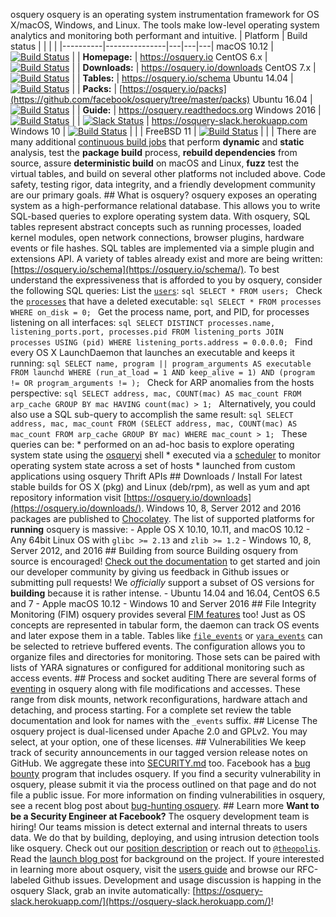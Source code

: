 osquery osquery is an operating system instrumentation framework for OS X/macOS, Windows, and Linux. The tools make low-level operating system analytics and monitoring both performant and intuitive. | Platform | Build status | | | | |----------|---------------|---|---|---| macOS 10.12 | [![Build Status](https://jenkins.osquery.io/job/osqueryMasterBuildOSX10.12/badge/icon)](https://jenkins.osquery.io/job/osqueryMasterBuildOSX10.12/) | | **Homepage:** | https://osquery.io CentOS 6.x | [![Build Status](https://jenkins.osquery.io/job/osqueryMasterBuildCentOS6/badge/icon)](https://jenkins.osquery.io/job/osqueryMasterBuildCentOS6/) | | **Downloads:** | https://osquery.io/downloads CentOS 7.x | [![Build Status](https://jenkins.osquery.io/job/osqueryMasterBuildCentOS7/badge/icon)](https://jenkins.osquery.io/job/osqueryMasterBuildCentOS7/) | | **Tables:** | https://osquery.io/schema Ubuntu 14.04 | [![Build Status](https://jenkins.osquery.io/job/osqueryMasterBuildUbuntu14/badge/icon)](https://jenkins.osquery.io/job/osqueryMasterBuildUbuntu14/) | | **Packs:** | [https://osquery.io/packs](https://github.com/facebook/osquery/tree/master/packs) Ubuntu 16.04 | [![Build Status](https://jenkins.osquery.io/job/osqueryMasterBuildUbuntu16/badge/icon)](https://jenkins.osquery.io/job/osqueryMasterBuildUbuntu16/) | | **Guide:** | https://osquery.readthedocs.org Windows 2016 | [![Build Status](https://jenkins.osquery.io/job/osqueryMasterBuildWindows2016/badge/icon)](https://jenkins.osquery.io/job/osqueryMasterBuildWindows2016/) | | [![Slack Status](https://osquery-slack.herokuapp.com/badge.svg)](https://osquery-slack.herokuapp.com) | https://osquery-slack.herokuapp.com Windows 10 | [![Build Status](https://jenkins.osquery.io/job/osqueryMasterBuildWindows10/badge/icon)](https://jenkins.osquery.io/job/osqueryMasterBuildWindows10/) | | | FreeBSD 11 | [![Build Status](https://jenkins.osquery.io/job/osqueryMasterBuildFreeBSD11/badge/icon)](https://jenkins.osquery.io/job/osqueryMasterBuildFreeBSD11/) | | | There are many additional [continuous build jobs](https://jenkins.osquery.io/) that perform **dynamic** and **static** analysis, test the **package build** process, **rebuild dependencies** from source, assure **deterministic build** on macOS and Linux, **fuzz** test the virtual tables, and build on several other platforms not included above. Code safety, testing rigor, data integrity, and a friendly development community are our primary goals. ## What is osquery? osquery exposes an operating system as a high-performance relational database. This allows you to write SQL-based queries to explore operating system data. With osquery, SQL tables represent abstract concepts such as running processes, loaded kernel modules, open network connections, browser plugins, hardware events or file hashes. SQL tables are implemented via a simple plugin and extensions API. A variety of tables already exist and more are being written: [https://osquery.io/schema](https://osquery.io/schema/). To best understand the expressiveness that is afforded to you by osquery, consider the following SQL queries: List the [`users`](https://osquery.io/schema/current#users): ```sql SELECT * FROM users; ``` Check the [`processes`](https://osquery.io/schema/current#processes) that have a deleted executable: ```sql SELECT * FROM processes WHERE on_disk = 0; ``` Get the process name, port, and PID, for processes listening on all interfaces: ```sql SELECT DISTINCT processes.name, listening_ports.port, processes.pid FROM listening_ports JOIN processes USING (pid) WHERE listening_ports.address = 0.0.0.0; ``` Find every OS X LaunchDaemon that launches an executable and keeps it running: ```sql SELECT name, program || program_arguments AS executable FROM launchd WHERE (run_at_load = 1 AND keep_alive = 1) AND (program != OR program_arguments != ); ``` Check for ARP anomalies from the hosts perspective: ```sql SELECT address, mac, COUNT(mac) AS mac_count FROM arp_cache GROUP BY mac HAVING count(mac) > 1; ``` Alternatively, you could also use a SQL sub-query to accomplish the same result: ```sql SELECT address, mac, mac_count FROM (SELECT address, mac, COUNT(mac) AS mac_count FROM arp_cache GROUP BY mac) WHERE mac_count > 1; ``` These queries can be: * performed on an ad-hoc basis to explore operating system state using the [osqueryi](https://osquery.readthedocs.org/en/latest/introduction/using-osqueryi/) shell * executed via a [scheduler](https://osquery.readthedocs.org/en/latest/introduction/using-osqueryd/) to monitor operating system state across a set of hosts * launched from custom applications using osquery Thrift APIs ## Downloads / Install For latest stable builds for OS X (pkg) and Linux (deb/rpm), as well as yum and apt repository information visit [https://osquery.io/downloads](https://osquery.io/downloads/). Windows 10, 8, Server 2012 and 2016 packages are published to [Chocolatey](https://chocolatey.org/packages/osquery). The list of supported platforms for **running** osquery is massive: - Apple OS X 10.10, 10.11, and macOS 10.12 - Any 64bit Linux OS with `glibc >= 2.13` and `zlib >= 1.2` - Windows 10, 8, Server 2012, and 2016 ## Building from source Building osquery from source is encouraged! [Check out the documentation](https://osquery.readthedocs.org/en/latest/development/building/) to get started and join our developer community by giving us feedback in Github issues or submitting pull requests! We *officially* support a subset of OS versions for **building** because it is rather intense. - Ubuntu 14.04 and 16.04, CentOS 6.5 and 7 - Apple macOS 10.12 - Windows 10 and Server 2016 ## File Integrity Monitoring (FIM) osquery provides several [FIM features](http://osquery.readthedocs.org/en/stable/deployment/file-integrity-monitoring/) too! Just as OS concepts are represented in tabular form, the daemon can track OS events and later expose them in a table. Tables like [`file_events`](https://osquery.io/schema/current#file_events) or [`yara_events`](https://osquery.io/schema/current#yara_events) can be selected to retrieve buffered events. The configuration allows you to organize files and directories for monitoring. Those sets can be paired with lists of YARA signatures or configured for additional monitoring such as access events. ## Process and socket auditing There are several forms of [eventing](http://osquery.readthedocs.org/en/stable/development/pubsub-framework/) in osquery along with file modifications and accesses. These range from disk mounts, network reconfigurations, hardware attach and detaching, and process starting. For a complete set review the table documentation and look for names with the `_events` suffix. ## License The osquery project is dual-licensed under Apache 2.0 and GPLv2. You may select, at your option, one of these licenses. ## Vulnerabilities We keep track of security announcements in our tagged version release notes on GitHub. We aggregate these into [SECURITY.md](https://github.com/facebook/osquery/blob/master/SECURITY.md) too. Facebook has a [bug bounty](https://www.facebook.com/whitehat/) program that includes osquery. If you find a security vulnerability in osquery, please submit it via the process outlined on that page and do not file a public issue. For more information on finding vulnerabilities in osquery, see a recent blog post about [bug-hunting osquery](https://www.facebook.com/notes/facebook-bug-bounty/bug-hunting-osquery/954850014529225). ## Learn more **Want to be a Security Engineer at Facebook?** The osquery development team is hiring! Our teams mission is detect external and internal threats to users data. We do that by building, deploying, and using intrusion detection tools like osquery. Check out our [position description](https://www.facebook.com/careers/jobs/a0I1200000JXmWQEA1/) or reach out to [`@theopolis`](https://github.com/theopolis). Read the [launch blog post](https://code.facebook.com/posts/844436395567983/introducing-osquery/) for background on the project. If youre interested in learning more about osquery, visit the [users guide](https://osquery.readthedocs.org/) and browse our RFC-labeled Github issues. Development and usage discussion is happing in the osquery Slack, grab an invite automatically: [https://osquery-slack.herokuapp.com/](https://osquery-slack.herokuapp.com/)!
